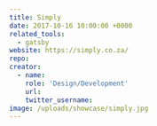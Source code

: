 ```yaml
---
title: Simply
date: 2017-10-16 10:00:00 +0000
related_tools:
  - gatsby
website: https://simply.co.za/
repo:
creator:
  - name:
    role: 'Design/Development'
    url:
    twitter_username:
image: /uploads/showcase/simply.jpg
---
```

